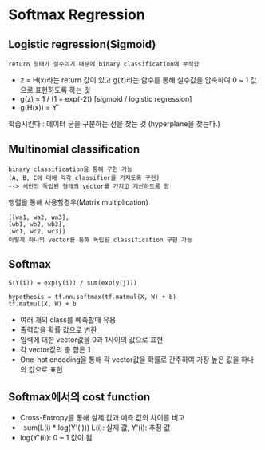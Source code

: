 # Softmax Regression

## Logistic regression(Sigmoid)

    return 형태가 실수이기 때문에 binary classification에 부적합
- z = H(x)라는 return 값이 있고 g(z)라는 함수를 통해 실수값을 압축하여 0 ~ 1 값으로 표현하도록 하는 것
- g(z) = 1 / (1 + exp(-2)) [sigmoid / logistic regression]
- g(H(x)) = Y`

학습시킨다 : 데이터 군을 구분하는 선을 찾는 것 (hyperplane을 찾는다.)

## Multinomial classification

    binary classification을 통해 구현 가능
    (A, B, C에 대해 각각 classifier를 가지도록 구현)
    --> 세번의 독립된 형태의 vector를 가지고 계산하도록 함

행렬을 통해 사용할경우(Matrix multiplication)
    
    [[wa1, wa2, wa3],
    [wb1, wb2, wb3],
    [wc1, wc2, wc3]]
    이렇게 하나의 vector를 통해 독립된 classification 구현 가능

## Softmax
    S(Y(i)) = exp(y(i)) / sum(exp(y(j)))
```
hypothesis = tf.nn.softmax(tf.matmul(X, W) + b)
tf.matmul(X, W) + b
```
- 여러 개의 class를 예측할때 유용
- 출력값을 확률 값으로 변환
- 입력에 대한 vector값을 0과 1사이의 값으로 표현
- 각 vector값의 총 합은 1
- One-hot encoding을 통해 각 vector값을 확률로 간주하여 가장 높은 값을 하나의 값으로 표현

## Softmax에서의 cost function

- Cross-Entropy를 통해 실제 값과 예측 값의 차이를 비교
- -sum(L(i) * log(Y'(i))) L(i): 실제 값, Y'(i): 추정 값
- log(Y'(i)): 0 ~ 1 값이 됨



